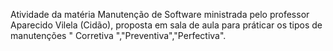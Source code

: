 Atividade da matéria Manutenção de Software ministrada pelo professor Aparecido Vilela (Cidão), proposta em sala de aula para práticar os tipos de manutenções " Corretiva ","Preventiva","Perfectiva".
